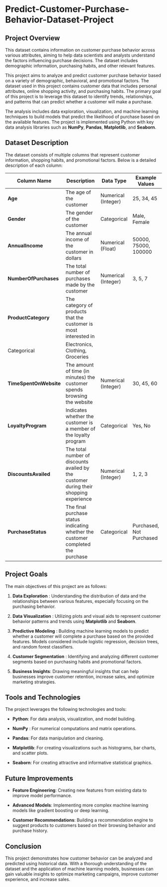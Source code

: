 # Predict-Customer-Purchase-Behavior-Dataset-Project

## Project Overview

This dataset contains information on customer purchase behavior across various attributes, aiming to help data scientists and analysts understand the factors influencing purchase decisions. The dataset includes demographic information, purchasing habits, and other relevant features.

This project aims to analyze and predict customer purchase behavior based on a variety of demographic, behavioral, and promotional factors. The dataset used in this project contains customer data that includes personal attributes, online shopping activity, and purchasing habits. The primary goal of this project is to leverage this dataset to identify trends, relationships, and patterns that can predict whether a customer will make a purchase.

The analysis includes data exploration, visualization, and machine learning techniques to build models that predict the likelihood of purchase based on the available features. The project is implemented using Python with key data analysis libraries such as __NumPy__, __Pandas__, __Matplotlib__, and __Seaborn__.


## Dataset Description

The dataset consists of multiple columns that represent customer information, shopping habits, and promotional factors. Below is a detailed description of each column:

|  Column Name |  	Description  |	Data Type	 |  Example Values  |
|--------------|----------------|---------------|-----------------|
|  __Age__ |	The age of the customer  |	Numerical (Integer)	 |  25, 34, 45  |
|  __Gender__  |	The gender of the customer	|  Categorical	 | Male, Female  |
|  __AnnualIncome__  |	The annual income of the customer in dollars|  	Numerical (Float) |	50000, 75000, 100000 |
|  __NumberOfPurchases__  |	The total number of purchases made by the customer |	Numerical (Integer)	 |  3, 5, 7  |
|  __ProductCategory__  |	The category of products that the customer is most interested in  |
 Categorical	|  Electronics, Clothing, Groceries |
| __TimeSpentOnWebsite__  	|  The amount of time (in minutes) the customer spends browsing the website  | 	Numerical (Integer)	 |  30, 45, 60 |
|   __LoyaltyProgram__  |	Indicates whether the customer is a member of the loyalty program  |	Categorical	|  Yes, No  |
|  __DiscountsAvailed__  |	The total number of discounts availed by the customer during their shopping experience |	Numerical (Integer) |	1, 2, 3 |
| __PurchaseStatus__ |	The final purchase status indicating whether the customer completed the purchase |	Categorical |	Purchased, Not Purchased  |

## Project Goals

The main objectives of this project are as follows:

1. __Data Exploration__ : Understanding the distribution of data and the relationships between various features, especially focusing on the purchasing behavior.

2.  __Data Visualization__ : Utilizing plots and visual aids to represent customer behavior patterns and trends using __Matplotlib__ and __Seaborn__.

3. __Predictive Modeling__ : Building machine learning models to predict whether a customer will complete a purchase based on the provided features. Models considered include logistic regression, decision trees, and random forest classifiers.

4. __Customer Segmentation__ : Identifying and analyzing different customer segments based on purchasing habits and promotional factors.

5. __Business Insights__: Drawing meaningful insights that can help businesses improve customer retention, increase sales, and optimize marketing strategies.

## Tools and Technologies

The project leverages the following technologies and tools:

- __Python__: For data analysis, visualization, and model building.

- __NumPy__ : For numerical computations and matrix operations.

- __Pandas__: For data manipulation and cleaning.

- __Matplotlib__: For creating visualizations such as histograms, bar charts, and scatter plots.

- __Seaborn__: For creating attractive and informative statistical graphics.

## Future Improvements

- __Feature Engineering__: Creating new features from existing data to improve model performance.

- __Advanced Models__: Implementing more complex machine learning models like gradient boosting or deep learning.

- __Customer Recommendations__: Building a recommendation engine to suggest products to customers based on their browsing behavior and purchase history.


## Conclusion

This project demonstrates how customer behavior can be analyzed and predicted using historical data. With a thorough understanding of the dataset and the application of machine learning models, businesses can gain valuable insights to optimize marketing campaigns, improve customer experience, and increase sales.
